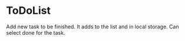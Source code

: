 # ToDoList
Add new task to be finished. It adds to the list and in local storage. Can select done for the task.
